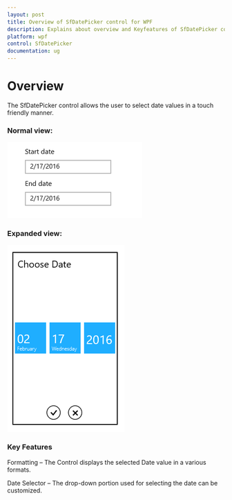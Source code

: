 ```yaml
---
layout: post
title: Overview of SfDatePicker control for WPF
description: Explains about overview and Keyfeatures of SfDatePicker control for WPF
platform: wpf
control: SfDatePicker
documentation: ug
---
```


# Overview

The SfDatePicker control allows the user to select date values in a touch friendly manner.

### Normal view:


![](Overview_images/Overview_img1.png)



### Expanded view:


![](Overview_images/Overview_img2.png)


### Key Features

Formatting – The Control displays  the selected Date value in a various formats.

Date Selector – The drop-down portion used for selecting the date can be customized.

